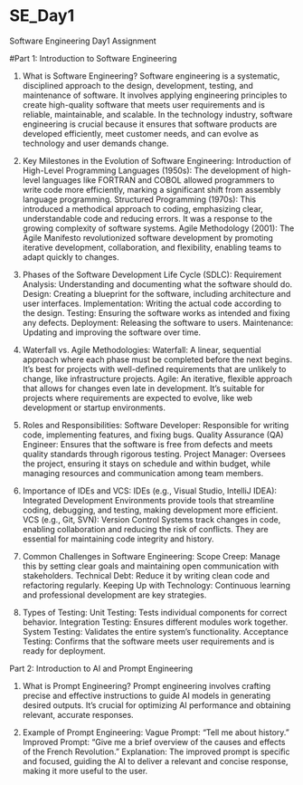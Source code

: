 # SE_Day1
Software Engineering Day1 Assignment

#Part 1: Introduction to Software Engineering

1. What is Software Engineering?
Software engineering is a systematic, disciplined approach to the design, development, testing, and maintenance of software. It involves applying engineering principles to create high-quality software that meets user requirements and is reliable, maintainable, and scalable. In the technology industry, software engineering is crucial because it ensures that software products are developed efficiently, meet customer needs, and can evolve as technology and user demands change.

2. Key Milestones in the Evolution of Software Engineering:
Introduction of High-Level Programming Languages (1950s): The development of high-level languages like FORTRAN and COBOL allowed programmers to write code more efficiently, marking a significant shift from assembly language programming.
Structured Programming (1970s): This introduced a methodical approach to coding, emphasizing clear, understandable code and reducing errors. It was a response to the growing complexity of software systems.
Agile Methodology (2001): The Agile Manifesto revolutionized software development by promoting iterative development, collaboration, and flexibility, enabling teams to adapt quickly to changes.

3. Phases of the Software Development Life Cycle (SDLC):
Requirement Analysis: Understanding and documenting what the software should do.
Design: Creating a blueprint for the software, including architecture and user interfaces.
Implementation: Writing the actual code according to the design.
Testing: Ensuring the software works as intended and fixing any defects.
Deployment: Releasing the software to users.
Maintenance: Updating and improving the software over time.

4. Waterfall vs. Agile Methodologies:
Waterfall: A linear, sequential approach where each phase must be completed before the next begins. It’s best for projects with well-defined requirements that are unlikely to change, like infrastructure projects.
Agile: An iterative, flexible approach that allows for changes even late in development. It’s suitable for projects where requirements are expected to evolve, like web development or startup environments.

5. Roles and Responsibilities:
Software Developer: Responsible for writing code, implementing features, and fixing bugs.
Quality Assurance (QA) Engineer: Ensures that the software is free from defects and meets quality standards through rigorous testing.
Project Manager: Oversees the project, ensuring it stays on schedule and within budget, while managing resources and communication among team members.

6. Importance of IDEs and VCS:
IDEs (e.g., Visual Studio, IntelliJ IDEA): Integrated Development Environments provide tools that streamline coding, debugging, and testing, making development more efficient.
VCS (e.g., Git, SVN): Version Control Systems track changes in code, enabling collaboration and reducing the risk of conflicts. They are essential for maintaining code integrity and history.

7. Common Challenges in Software Engineering:
Scope Creep: Manage this by setting clear goals and maintaining open communication with stakeholders.
Technical Debt: Reduce it by writing clean code and refactoring regularly.
Keeping Up with Technology: Continuous learning and professional development are key strategies.

8. Types of Testing:
Unit Testing: Tests individual components for correct behavior.
Integration Testing: Ensures different modules work together.
System Testing: Validates the entire system’s functionality.
Acceptance Testing: Confirms that the software meets user requirements and is ready for deployment.

Part 2: Introduction to AI and Prompt Engineering

1. What is Prompt Engineering?
Prompt engineering involves crafting precise and effective instructions to guide AI models in generating desired outputs. It’s crucial for optimizing AI performance and obtaining relevant, accurate responses.

2. Example of Prompt Engineering:
Vague Prompt: “Tell me about history.”
Improved Prompt: “Give me a brief overview of the causes and effects of the French Revolution.”
Explanation: The improved prompt is specific and focused, guiding the AI to deliver a relevant and concise response, making it more useful to the user.
